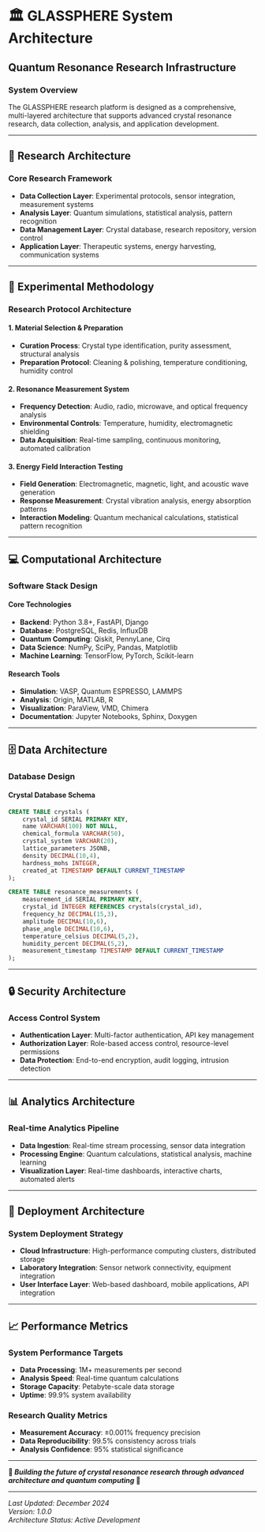 # 🏛️ GLASSPHERE System Architecture

## **Quantum Resonance Research Infrastructure**

### **System Overview**

The GLASSPHERE research platform is designed as a comprehensive, multi-layered architecture that supports advanced crystal resonance research, data collection, analysis, and application development.

---

## **🔬 Research Architecture**

### **Core Research Framework**

- **Data Collection Layer**: Experimental protocols, sensor integration, measurement systems
- **Analysis Layer**: Quantum simulations, statistical analysis, pattern recognition
- **Data Management Layer**: Crystal database, research repository, version control
- **Application Layer**: Therapeutic systems, energy harvesting, communication systems

---

## **🔬 Experimental Methodology**

### **Research Protocol Architecture**

#### **1. Material Selection & Preparation**
- **Curation Process**: Crystal type identification, purity assessment, structural analysis
- **Preparation Protocol**: Cleaning & polishing, temperature conditioning, humidity control

#### **2. Resonance Measurement System**
- **Frequency Detection**: Audio, radio, microwave, and optical frequency analysis
- **Environmental Controls**: Temperature, humidity, electromagnetic shielding
- **Data Acquisition**: Real-time sampling, continuous monitoring, automated calibration

#### **3. Energy Field Interaction Testing**
- **Field Generation**: Electromagnetic, magnetic, light, and acoustic wave generation
- **Response Measurement**: Crystal vibration analysis, energy absorption patterns
- **Interaction Modeling**: Quantum mechanical calculations, statistical pattern recognition

---

## **💻 Computational Architecture**

### **Software Stack Design**

#### **Core Technologies**
- **Backend**: Python 3.8+, FastAPI, Django
- **Database**: PostgreSQL, Redis, InfluxDB
- **Quantum Computing**: Qiskit, PennyLane, Cirq
- **Data Science**: NumPy, SciPy, Pandas, Matplotlib
- **Machine Learning**: TensorFlow, PyTorch, Scikit-learn

#### **Research Tools**
- **Simulation**: VASP, Quantum ESPRESSO, LAMMPS
- **Analysis**: Origin, MATLAB, R
- **Visualization**: ParaView, VMD, Chimera
- **Documentation**: Jupyter Notebooks, Sphinx, Doxygen

---

## **🗄️ Data Architecture**

### **Database Design**

#### **Crystal Database Schema**
```sql
CREATE TABLE crystals (
    crystal_id SERIAL PRIMARY KEY,
    name VARCHAR(100) NOT NULL,
    chemical_formula VARCHAR(50),
    crystal_system VARCHAR(20),
    lattice_parameters JSONB,
    density DECIMAL(10,4),
    hardness_mohs INTEGER,
    created_at TIMESTAMP DEFAULT CURRENT_TIMESTAMP
);

CREATE TABLE resonance_measurements (
    measurement_id SERIAL PRIMARY KEY,
    crystal_id INTEGER REFERENCES crystals(crystal_id),
    frequency_hz DECIMAL(15,3),
    amplitude DECIMAL(10,6),
    phase_angle DECIMAL(10,6),
    temperature_celsius DECIMAL(5,2),
    humidity_percent DECIMAL(5,2),
    measurement_timestamp TIMESTAMP DEFAULT CURRENT_TIMESTAMP
);
```

---

## **🔒 Security Architecture**

### **Access Control System**
- **Authentication Layer**: Multi-factor authentication, API key management
- **Authorization Layer**: Role-based access control, resource-level permissions
- **Data Protection**: End-to-end encryption, audit logging, intrusion detection

---

## **📊 Analytics Architecture**

### **Real-time Analytics Pipeline**
- **Data Ingestion**: Real-time stream processing, sensor data integration
- **Processing Engine**: Quantum calculations, statistical analysis, machine learning
- **Visualization Layer**: Real-time dashboards, interactive charts, automated alerts

---

## **🚀 Deployment Architecture**

### **System Deployment Strategy**
- **Cloud Infrastructure**: High-performance computing clusters, distributed storage
- **Laboratory Integration**: Sensor network connectivity, equipment integration
- **User Interface Layer**: Web-based dashboard, mobile applications, API integration

---

## **📈 Performance Metrics**

### **System Performance Targets**
- **Data Processing**: 1M+ measurements per second
- **Analysis Speed**: Real-time quantum calculations
- **Storage Capacity**: Petabyte-scale data storage
- **Uptime**: 99.9% system availability

### **Research Quality Metrics**
- **Measurement Accuracy**: ±0.001% frequency precision
- **Data Reproducibility**: 99.5% consistency across trials
- **Analysis Confidence**: 95% statistical significance

---

**🔬 *Building the future of crystal resonance research through advanced architecture and quantum computing* 🌟**

---

*Last Updated: December 2024*  
*Version: 1.0.0*  
*Architecture Status: Active Development* 